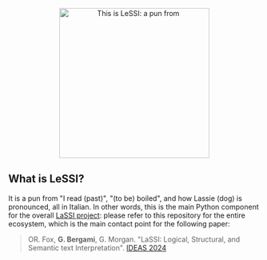 <p align="center">
  <img src="https://raw.githubusercontent.com/datagram-db/LeSSI-python/main/WhoIsLeSSI.jpeg" width="300" alt="This is LeSSI: a pun from "I read" in Italian, and the way Lassie (dog) is pronounced in Italian."/>
</p>


## What is LeSSI?

It is a pun from "I read (past)", "(to be) boiled", and how Lassie (dog) is pronounced, all in Italian.
In other words, this is the main Python component for the overall [LaSSI project](https://github.com/datagram-db/LaSSI-pipeline): please refer to this repository for the entire ecosystem, which is the main contact point for the following paper:

> OR. Fox, **G. Bergami**, G. Morgan. "LaSSI: Logical, Structural, and Semantic text Interpretation". [IDEAS 2024](https://conferences.sigappfr.org/ideas2024/program/#session_3)
